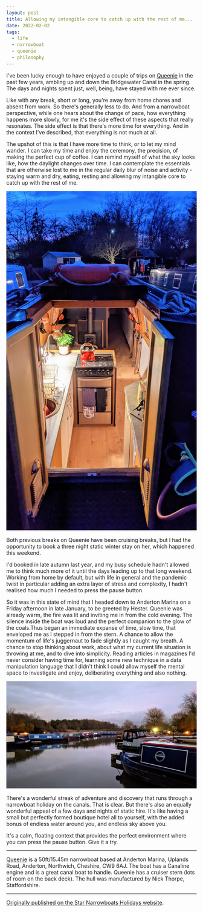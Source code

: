 ```yaml
---
layout: post
title: Allowing my intangible core to catch up with the rest of me...
date: 2022-02-02
tags:
  - life
  - narrowboat
  - queenie
  - philosophy
---
```

I've been lucky enough to have enjoyed a couple of trips on [Queenie](#queenie) in the past few years, ambling up and down the Bridgewater Canal in the spring. The days and nights spent just, well, being, have stayed with me ever since.

Like with any break, short or long, you're away from home chores and absent from work. So there's generally less to do. And from a narrowboat perspective, while one hears about the change of pace, how everything happens more slowly, for me it's the side effect of these aspects that really resonates. The side effect is that there's more time for everything. And in the context I've described, that everything is not much at all.

The upshot of this is that I have more time to think, or to let my mind wander. I can take my time and enjoy the ceremony, the precision, of making the perfect cup of coffee. I can remind myself of what the sky looks like, how the daylight changes over time. I can contemplate the essentials that are otherwise lost to me in the regular daily blur of noise and activity - staying warm and dry, eating, resting and allowing my intangible core to catch up with the rest of me.

![Looking into Queenie from the stern, at Anderton Marina](/images/2022/02/queenie-from-stern.jpg)

Both previous breaks on Queenie have been cruising breaks, but I had the opportunity to book a three night static winter stay on her, which happened this weekend.

I'd booked in late autumn last year, and my busy schedule hadn't allowed me to think much more of it until the days leading up to that long weekend. Working from home by default, but with life in general and the pandemic twist in particular adding an extra layer of stress and complexity, I hadn't realised how much I needed to press the pause button.

So it was in this state of mind that I headed down to Anderton Marina on a Friday afternoon in late January, to be greeted by Hester. Queenie was already warm, the fire was lit and inviting me in from the cold evening. The silence inside the boat was loud and the perfect companion to the glow of the coals.Thus began an immediate expanse of time, slow time, that enveloped me as I stepped in from the stern. A chance to allow the momentum of life's juggernaut to fade slightly as I caught my breath. A chance to stop thinking about work, about what my current life situation is throwing at me, and to dive into simplicity. Reading articles in magazines I'd never consider having time for, learning some new technique in a data manipulation language that I didn't think I could allow myself the mental space to investigate and enjoy, deliberating everything and also nothing.


![Anderton Marina - Home to Star Narrowboat Holidays](/images/2022/02/anderton-marina.jpg)

There's a wonderful streak of adventure and discovery that runs through a narrowboat holiday on the canals. That is clear. But there's also an equally wonderful appeal of a few days and nights of static hire. It's like having a small but perfectly formed boutique hotel all to yourself, with the added bonus of endless water around you, and endless sky above you.

It's a calm, floating context that provides the perfect environment where you can press the pause button. Give it a try.

--- 

<a name="queenie"></a>
[Queenie](https://www.starnarrowboatholidays.co.uk/queenie.html) is a 50ft/15.45m narrowboat based at Anderton Marina, Uplands Road, Anderton, Northwich, Cheshire, CW9 6AJ. The boat has a Canaline engine and is a great canal boat to handle. Queenie has a cruiser stern (lots of room on the back deck). The hull was manufactured by Nick Thorpe, Staffordshire.

---

[Originally published on the Star Narrowboats Holidays website](https://www.starnarrowboatholidays.co.uk/blog/allowing-my-intangible-core-to-catch-up-with-the-rest-of-me/).
